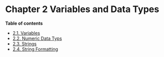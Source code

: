 # Chapter 2 Variables and Data Types


**Table of contents**

- [2.1. Variables](Chapter%202.1%20Variables.md)
- [2.2. Numeric Data Typs](Chapter%202.2%20Numeric%20Data%20Types.md)
- [2.3. Strings](Chapter%202.3%20Strings.md)
- [2.4. String Formatting](chapter%202.4%20string%20formatting.md)
